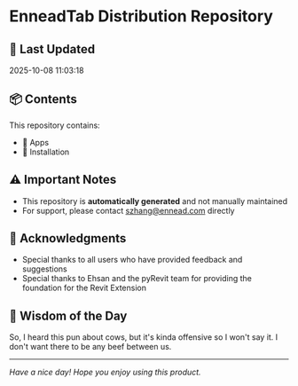 # EnneadTab Distribution Repository

## 📅 Last Updated
2025-10-08 11:03:18



## 📦 Contents
This repository contains:
- 📂 Apps
- 📂 Installation

## ⚠️ Important Notes
- This repository is **automatically generated** and not manually maintained
- For support, please contact szhang@ennead.com directly

## 🙏 Acknowledgments
- Special thanks to all users who have provided feedback and suggestions
- Special thanks to Ehsan and the pyRevit team for providing the foundation for the Revit Extension

## 💭 Wisdom of the Day
So, I heard this pun about cows, but it's kinda offensive so I won't say it. I don't want there to be any beef between us.

---
*Have a nice day! Hope you enjoy using this product.*
